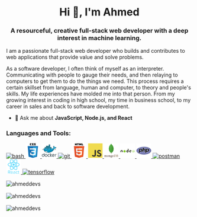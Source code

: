 <h1 align="center">Hi 👋, I'm Ahmed</h1>
<h3 align="center">A resourceful, creative full-stack web developer with a deep interest in machine learning.</h3>
<p>I am a passionate full-stack web developer who builds and contributes to web applications that provide value and solve problems. 


As a software developer, I often think of myself as an interpreter. Communicating with people to gauge their needs, and then relaying to computers to get them to do the things we need. This process requires a certain skillset from language, human and computer, to theory and people's skills. My life experiences have molded me into that person. From my growing interest in coding in high school, my time in business school, to my career in sales and back to software development.</p>

<!-- - 👨‍💻 Some of my projects are available at [ahmedtechs.netlify.app](ahmedtechs.netlify.app) -->

- 💬 Ask me about **JavaScript, Node.js, and React**

  
  
<!-- <h3 align="left">Connect with me:</h3> -->
<p align="left">
</p>

<h3 align="left">Languages and Tools:</h3>
<p align="left"> <a href="https://www.gnu.org/software/bash/" target="_blank" rel="noreferrer"> <img src="https://www.vectorlogo.zone/logos/gnu_bash/gnu_bash-icon.svg" alt="bash" width="40" height="40"/> </a> <a href="https://www.w3schools.com/css/" target="_blank" rel="noreferrer"> <img src="https://raw.githubusercontent.com/devicons/devicon/master/icons/css3/css3-original-wordmark.svg" alt="css3" width="40" height="40"/> </a> <a href="https://www.docker.com/" target="_blank" rel="noreferrer"> <img src="https://raw.githubusercontent.com/devicons/devicon/master/icons/docker/docker-original-wordmark.svg" alt="docker" width="40" height="40"/> </a> <a href="https://git-scm.com/" target="_blank" rel="noreferrer"> <img src="https://www.vectorlogo.zone/logos/git-scm/git-scm-icon.svg" alt="git" width="40" height="40"/> </a> <a href="https://www.w3.org/html/" target="_blank" rel="noreferrer"> <img src="https://raw.githubusercontent.com/devicons/devicon/master/icons/html5/html5-original-wordmark.svg" alt="html5" width="40" height="40"/> </a> <a href="https://developer.mozilla.org/en-US/docs/Web/JavaScript" target="_blank" rel="noreferrer"> <img src="https://raw.githubusercontent.com/devicons/devicon/master/icons/javascript/javascript-original.svg" alt="javascript" width="40" height="40"/> </a> <a href="https://www.mongodb.com/" target="_blank" rel="noreferrer"> <img src="https://raw.githubusercontent.com/devicons/devicon/master/icons/mongodb/mongodb-original-wordmark.svg" alt="mongodb" width="40" height="40"/> </a> <a href="https://nodejs.org" target="_blank" rel="noreferrer"> <img src="https://raw.githubusercontent.com/devicons/devicon/master/icons/nodejs/nodejs-original-wordmark.svg" alt="nodejs" width="40" height="40"/> </a> <a href="https://www.php.net" target="_blank" rel="noreferrer"> <img src="https://raw.githubusercontent.com/devicons/devicon/master/icons/php/php-original.svg" alt="php" width="40" height="40"/> </a> <a href="https://postman.com" target="_blank" rel="noreferrer"> <img src="https://www.vectorlogo.zone/logos/getpostman/getpostman-icon.svg" alt="postman" width="40" height="40"/> </a> <a href="https://reactjs.org/" target="_blank" rel="noreferrer"> <img src="https://raw.githubusercontent.com/devicons/devicon/master/icons/react/react-original-wordmark.svg" alt="react" width="40" height="40"/> </a> <a href="https://www.tensorflow.org" target="_blank" rel="noreferrer"> <img src="https://www.vectorlogo.zone/logos/tensorflow/tensorflow-icon.svg" alt="tensorflow" width="40" height="40"/> </a> </p>

<p><img align="center" src="https://github-readme-stats.vercel.app/api/top-langs?username=ahmeddevs&show_icons=true&locale=en&layout=compact&theme=radical" alt="ahmeddevs" /></p> 

<p><img align="center" src="https://github-readme-stats.vercel.app/api?username=ahmedDevs&show_icons=true&theme=radical" alt="ahmeddevs" /></p>
<!-- ![Ahmed's GitHub stats](https://github-readme-stats.vercel.app/api?username=ahmedDevs&show_icons=true&theme=radical) -->

<p><img align="center" src="https://github-readme-streak-stats.herokuapp.com/?user=ahmeddevs&theme=radical" alt="ahmeddevs" /></p>
 
<!-- <img src="https://raw.githubusercontent.com/jaypavasiya/jaypavasiya/output/github-contribution-grid-snake-dark.svg"> -->
   
        
      

